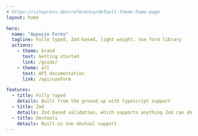 ```yaml
---
# https://vitepress.dev/reference/default-theme-home-page
layout: home

hero:
  name: "Appwise Forms"
  tagline: Fulle typed, Zod-based, light weight, Vue form library
  actions:
    - theme: brand
      text: Getting started
      link: /guide/
    - theme: alt
      text: API documentation
      link: /api/useForm

features:
  - title: Fully typed
    details: Built from the ground up with typescript support
  - title: Zod
    details: Zod based validation, which supports anything Zod can do
  - title: Devtools
    details: Built-in Vue devtool support
---
```


